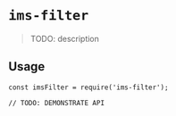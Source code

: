 # `ims-filter`

> TODO: description

## Usage

```
const imsFilter = require('ims-filter');

// TODO: DEMONSTRATE API
```
